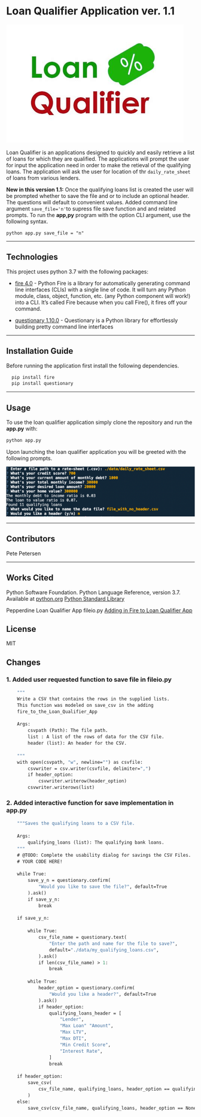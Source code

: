 # Loan Qualifier Application ver. 1.1

![Loan Qualifier Prompts](Images/loan_qual_logo.jpg)

Loan Qualifier is an applications designed to quickly and easily retrieve a list of loans for which they are qualified.  The applications will prompt the user for input the application need in order to make the retieval of the qualifying loans.   The application will ask the user for location of thr `daily_rate_sheet` of loans from various lenders.  

**New in this version 1.1:**  Once the qualifying loans list is created the user will be prompted whether to save the file and or to include an optional header.  The questions will default to convenient values. Added command line argument `save_file='n'`to supress file save function and and related prompts.  To run the **app,py** program with the option CLI argument, use the following syntax.


```
python app.py save_file = "n"
```

---

## Technologies

This project uses python 3.7 with the following packages:


* [fire 4.0](https://pypi.org/project/fire/) - Python Fire is a library for automatically generating command line interfaces (CLIs) with a single line of code.  It will turn any Python module, class, object, function, etc. (any Python component will work!) into a CLI. It’s called Fire because when you call Fire(), it fires off your command.


* [questionary 1.10.0](https://pypi.org/project/questionary/) - Questionary is a Python library for effortlessly building pretty command line interfaces 

---

## Installation Guide

Before running the application first install the following dependencies.

```python
  pip install fire
  pip install questionary
```

---

## Usage

To use the loan qualifier application simply clone the repository and run the **app.py** with:

```python
python app.py
```

Upon launching the loan qualifier application you will be greeted with the following prompts.

![Loan Qualifier Prompts](Images/loan_qalifier.png)

---

## Contributors

Pete Petersen

---

## Works Cited

Python Software Foundation. Python Language Reference, version 3.7. Available at [python.org](http://www.python.org)
[Python Standard Library](https://docs.python.org/3/library/index.html)

Pepperdine Loan Qualifier App fileio.py [Adding in Fire to Loan Qualifier App](https://courses.bootcampspot.com/courses/1103/files/1264429/download)

## License

MIT

## Changes

### 1. Added user requested function to save file in fileio.py

```def save_csv(csvpath, list, header_option=None):
    """
    Write a CSV that contains the rows in the supplied lists.  
    This function was modeled on save_csv in the adding 
    fire_to_the_Loan_Qualifier_App

    Args:
        csvpath (Path): The file path.
        list : A list of the rows of data for the CSV file.
        header (list): An header for the CSV.

    """
    with open(csvpath, "w", newline="") as csvfile:
        csvwriter = csv.writer(csvfile, delimiter=",")
        if header_option:
            csvwriter.writerow(header_option)
        csvwriter.writerows(list)
```
### 2.  Added interactive function for save implementation in app.py

```def save_qualifying_loans(qualifying_loans):
    """Saves the qualifying loans to a CSV file.

    Args:
        qualifying_loans (list): The qualifying bank loans.
    """
    # @TODO: Complete the usability dialog for savings the CSV Files.
    # YOUR CODE HERE!

    while True:
        save_y_n = questionary.confirm(
            "Would you like to save the file?", default=True
        ).ask()
        if save_y_n:
            break

    if save_y_n:

        while True:
            csv_file_name = questionary.text(
                "Enter the path and name for the file to save?",
                default="./data/my_qualifying_loans.csv",
            ).ask()
            if len(csv_file_name) > 1:
                break

        while True:
            header_option = questionary.confirm(
                "Would you like a header?", default=True
            ).ask()
            if header_option:
                qualifying_loans_header = [
                    "Lender",
                    "Max Loan" "Amount",
                    "Max LTV",
                    "Max DTI",
                    "Min Credit Score",
                    "Interest Rate",
                ]
                break

    if header_option:
        save_csv(
            csv_file_name, qualifying_loans, header_option == qualifying_loans_header
        )
    else:
        save_csv(csv_file_name, qualifying_loans, header_option == None)
```

